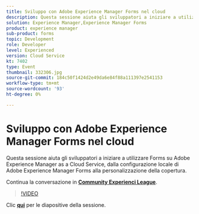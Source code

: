 ```yaml
---
title: Sviluppo con Adobe Experience Manager Forms nel cloud
description: Questa sessione aiuta gli sviluppatori a iniziare a utilizzare Forms su Adobe Experience Manager as a Cloud Service, dalla configurazione locale di Adobe Experience Manager Forms alla personalizzazione della copertura.
solution: Experience Manager,Experience Manager Forms
product: experience manager
sub-product: forms
topic: Development
role: Developer
level: Experienced
version: Cloud Service
kt: 7402
type: Event
thumbnail: 332306.jpg
source-git-commit: 184c50f1424d2e49da6e84f88a111397e2541153
workflow-type: tm+mt
source-wordcount: '93'
ht-degree: 0%

---
```



# Sviluppo con Adobe Experience Manager Forms nel cloud

Questa sessione aiuta gli sviluppatori a iniziare a utilizzare Forms su Adobe Experience Manager as a Cloud Service, dalla configurazione locale di Adobe Experience Manager Forms alla personalizzazione della copertura.

Continua la conversazione in **[Community Experienci League](http://adobe.ly/36Yd3v6)**.

>[!VIDEO](https://video.tv.adobe.com/v/332306/?quality=12&learn=on&hidetitle=true)

Clic **[qui](/help/adobe-developers-live/assets/developing-aem-forms-cloud.pdf)** per le diapositive della sessione.
